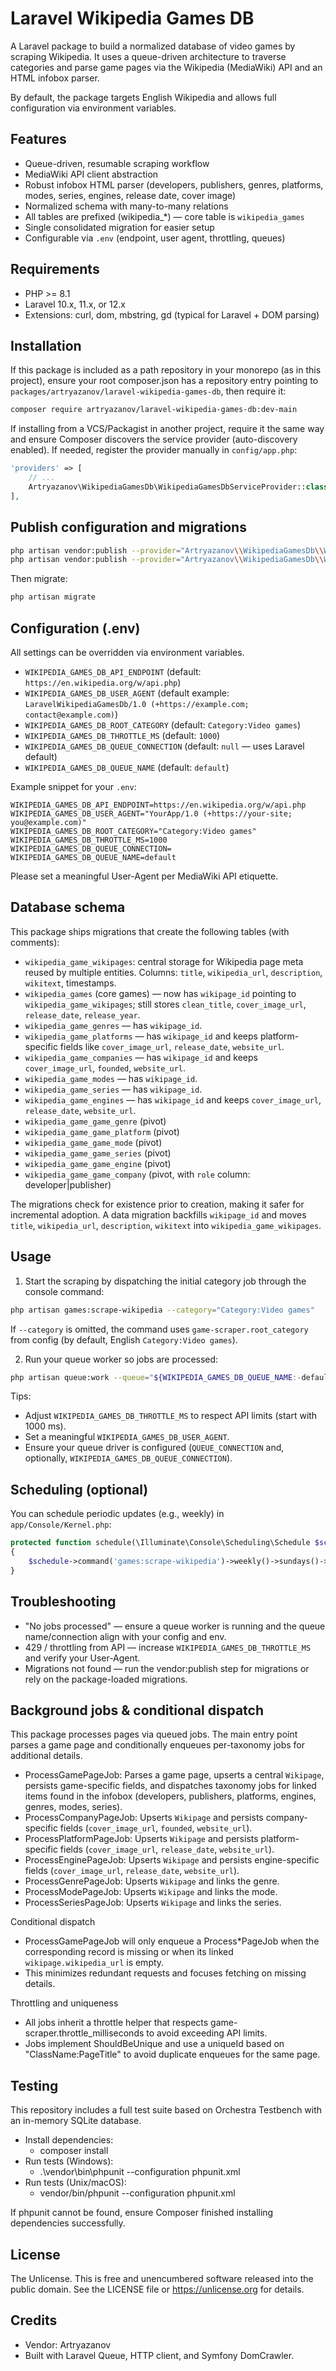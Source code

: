 # Laravel Wikipedia Games DB

A Laravel package to build a normalized database of video games by scraping Wikipedia. It uses a queue-driven architecture to traverse categories and parse game pages via the Wikipedia (MediaWiki) API and an HTML infobox parser.

By default, the package targets English Wikipedia and allows full configuration via environment variables.

## Features
- Queue-driven, resumable scraping workflow
- MediaWiki API client abstraction
- Robust infobox HTML parser (developers, publishers, genres, platforms, modes, series, engines, release date, cover image)
- Normalized schema with many-to-many relations
- All tables are prefixed (wikipedia_*) — core table is `wikipedia_games`
- Single consolidated migration for easier setup
- Configurable via `.env` (endpoint, user agent, throttling, queues)

## Requirements
- PHP >= 8.1
- Laravel 10.x, 11.x, or 12.x
- Extensions: curl, dom, mbstring, gd (typical for Laravel + DOM parsing)

## Installation
If this package is included as a path repository in your monorepo (as in this project), ensure your root composer.json has a repository entry pointing to `packages/artryazanov/laravel-wikipedia-games-db`, then require it:

```bash
composer require artryazanov/laravel-wikipedia-games-db:dev-main
```

If installing from a VCS/Packagist in another project, require it the same way and ensure Composer discovers the service provider (auto-discovery enabled). If needed, register the provider manually in `config/app.php`:

```php
'providers' => [
    // ...
    Artryazanov\WikipediaGamesDb\WikipediaGamesDbServiceProvider::class,
],
```

## Publish configuration and migrations
```bash
php artisan vendor:publish --provider="Artryazanov\\WikipediaGamesDb\\WikipediaGamesDbServiceProvider" --tag=config
php artisan vendor:publish --provider="Artryazanov\\WikipediaGamesDb\\WikipediaGamesDbServiceProvider" --tag=migrations
```

Then migrate:

```bash
php artisan migrate
```

## Configuration (.env)
All settings can be overridden via environment variables.

- `WIKIPEDIA_GAMES_DB_API_ENDPOINT` (default: `https://en.wikipedia.org/w/api.php`)
- `WIKIPEDIA_GAMES_DB_USER_AGENT` (default example: `LaravelWikipediaGamesDb/1.0 (+https://example.com; contact@example.com)`)
- `WIKIPEDIA_GAMES_DB_ROOT_CATEGORY` (default: `Category:Video games`)
- `WIKIPEDIA_GAMES_DB_THROTTLE_MS` (default: `1000`)
- `WIKIPEDIA_GAMES_DB_QUEUE_CONNECTION` (default: `null` — uses Laravel default)
- `WIKIPEDIA_GAMES_DB_QUEUE_NAME` (default: `default`)

Example snippet for your `.env`:

```dotenv
WIKIPEDIA_GAMES_DB_API_ENDPOINT=https://en.wikipedia.org/w/api.php
WIKIPEDIA_GAMES_DB_USER_AGENT="YourApp/1.0 (+https://your-site; you@example.com)"
WIKIPEDIA_GAMES_DB_ROOT_CATEGORY="Category:Video games"
WIKIPEDIA_GAMES_DB_THROTTLE_MS=1000
WIKIPEDIA_GAMES_DB_QUEUE_CONNECTION=
WIKIPEDIA_GAMES_DB_QUEUE_NAME=default
```

Please set a meaningful User-Agent per MediaWiki API etiquette.

## Database schema
This package ships migrations that create the following tables (with comments):

- `wikipedia_game_wikipages`: central storage for Wikipedia page meta reused by multiple entities. Columns: `title`, `wikipedia_url`, `description`, `wikitext`, timestamps.
- `wikipedia_games` (core games) — now has `wikipage_id` pointing to `wikipedia_game_wikipages`; still stores `clean_title`, `cover_image_url`, `release_date`, `release_year`.
- `wikipedia_game_genres` — has `wikipage_id`.
- `wikipedia_game_platforms` — has `wikipage_id` and keeps platform-specific fields like `cover_image_url`, `release_date`, `website_url`.
- `wikipedia_game_companies` — has `wikipage_id` and keeps `cover_image_url`, `founded`, `website_url`.
- `wikipedia_game_modes` — has `wikipage_id`.
- `wikipedia_game_series` — has `wikipage_id`.
- `wikipedia_game_engines` — has `wikipage_id` and keeps `cover_image_url`, `release_date`, `website_url`.
- `wikipedia_game_game_genre` (pivot)
- `wikipedia_game_game_platform` (pivot)
- `wikipedia_game_game_mode` (pivot)
- `wikipedia_game_game_series` (pivot)
- `wikipedia_game_game_engine` (pivot)
- `wikipedia_game_game_company` (pivot, with `role` column: developer|publisher)

The migrations check for existence prior to creation, making it safer for incremental adoption. A data migration backfills `wikipage_id` and moves `title`, `wikipedia_url`, `description`, `wikitext` into `wikipedia_game_wikipages`.

## Usage
1) Start the scraping by dispatching the initial category job through the console command:

```bash
php artisan games:scrape-wikipedia --category="Category:Video games"
```

If `--category` is omitted, the command uses `game-scraper.root_category` from config (by default, English `Category:Video games`).

2) Run your queue worker so jobs are processed:

```bash
php artisan queue:work --queue="${WIKIPEDIA_GAMES_DB_QUEUE_NAME:-default}"
```

Tips:
- Adjust `WIKIPEDIA_GAMES_DB_THROTTLE_MS` to respect API limits (start with 1000 ms).
- Set a meaningful `WIKIPEDIA_GAMES_DB_USER_AGENT`.
- Ensure your queue driver is configured (`QUEUE_CONNECTION` and, optionally, `WIKIPEDIA_GAMES_DB_QUEUE_CONNECTION`).

## Scheduling (optional)
You can schedule periodic updates (e.g., weekly) in `app/Console/Kernel.php`:

```php
protected function schedule(\Illuminate\Console\Scheduling\Schedule $schedule): void
{
    $schedule->command('games:scrape-wikipedia')->weekly()->sundays()->at('03:00');
}
```

## Troubleshooting
- "No jobs processed" — ensure a queue worker is running and the queue name/connection align with your config and env.
- 429 / throttling from API — increase `WIKIPEDIA_GAMES_DB_THROTTLE_MS` and verify your User-Agent.
- Migrations not found — run the vendor:publish step for migrations or rely on the package-loaded migrations.

## Background jobs & conditional dispatch
This package processes pages via queued jobs. The main entry point parses a game page and conditionally enqueues per-taxonomy jobs for additional details.

- ProcessGamePageJob: Parses a game page, upserts a central `Wikipage`, persists game-specific fields, and dispatches taxonomy jobs for linked items found in the infobox (developers, publishers, platforms, engines, genres, modes, series).
- ProcessCompanyPageJob: Upserts `Wikipage` and persists company-specific fields (`cover_image_url`, `founded`, `website_url`).
- ProcessPlatformPageJob: Upserts `Wikipage` and persists platform-specific fields (`cover_image_url`, `release_date`, `website_url`).
- ProcessEnginePageJob: Upserts `Wikipage` and persists engine-specific fields (`cover_image_url`, `release_date`, `website_url`).
- ProcessGenrePageJob: Upserts `Wikipage` and links the genre.
- ProcessModePageJob: Upserts `Wikipage` and links the mode.
- ProcessSeriesPageJob: Upserts `Wikipage` and links the series.

Conditional dispatch
- ProcessGamePageJob will only enqueue a Process*PageJob when the corresponding record is missing or when its linked `wikipage.wikipedia_url` is empty.
- This minimizes redundant requests and focuses fetching on missing details.

Throttling and uniqueness
- All jobs inherit a throttle helper that respects game-scraper.throttle_milliseconds to avoid exceeding API limits.
- Jobs implement ShouldBeUnique and use a uniqueId based on "ClassName:PageTitle" to avoid duplicate enqueues for the same page.

## Testing
This repository includes a full test suite based on Orchestra Testbench with an in-memory SQLite database.

- Install dependencies:
  - composer install
- Run tests (Windows):
  - .\vendor\bin\phpunit --configuration phpunit.xml
- Run tests (Unix/macOS):
  - vendor/bin/phpunit --configuration phpunit.xml

If phpunit cannot be found, ensure Composer finished installing dependencies successfully.

## License
The Unlicense. This is free and unencumbered software released into the public domain. See the LICENSE file or https://unlicense.org for details.

## Credits
- Vendor: Artryazanov
- Built with Laravel Queue, HTTP client, and Symfony DomCrawler.
